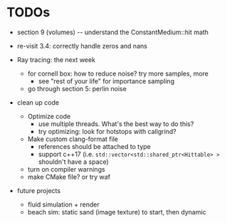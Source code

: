 # TODOs

* section 9 (volumes) -- understand the ConstantMedium::hit math
* re-visit 3.4: correctly handle zeros and nans

* Ray tracing: the next week
  * for cornell box: how to reduce noise? try more samples, more
    * see "rest of your life" for importance sampling
  * go through section 5: perlin noise

* clean up code
  * Optimize code
    * use multiple threads. What's the best way to do this?
    * try optimizing: look for hotstops with callgrind?
  * Make custom clang-format file
    * references should be attached to type
    * support c++17 (i.e. `std::vector<std::shared_ptr<Hittable> >` shouldn't have a space)
  * turn on compiler warnings
  * make CMake file? or try waf

* future projects
  * fluid simulation + render
  * beach sim: static sand (image texture) to start, then dynamic